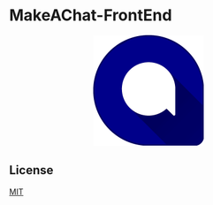 # MakeAChat-FrontEnd

<p align="center">
  <img width="200" height="200" src="https://github.com/AnOldStory/MakeAChat-FrontEnd/blob/master/public/icon.png">
</p>

## License

[MIT](https://github.com/electron/electron/blob/master/LICENSE)
